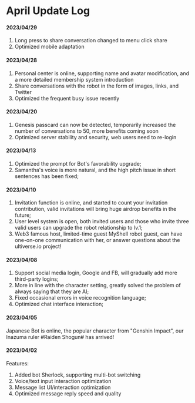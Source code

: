# April Update Log

#### 2023/04/29

1. Long press to share conversation changed to menu click share
2. Optimized mobile adaptation

#### 2023/04/28

1. Personal center is online, supporting name and avatar modification, and a more detailed membership system introduction
2. Share conversations with the robot in the form of images, links, and Twitter
3. Optimized the frequent busy issue recently

#### 2023/04/20

1. Genesis passcard can now be detected, temporarily increased the number of conversations to 50, more benefits coming soon
2. Optimized server stability and security, web users need to re-login

#### 2023/04/13

1. Optimized the prompt for Bot's favorability upgrade;
2. Samantha's voice is more natural, and the high pitch issue in short sentences has been fixed;

#### 2023/04/10

1. Invitation function is online, and started to count your invitation contribution, valid invitations will bring huge airdrop benefits in the future;
2. User level system is open, both invited users and those who invite three valid users can upgrade the robot relationship to lv.1;
3. Web3 famous host, limited-time guest MyShell robot guest, can have one-on-one communication with her, or answer questions about the ultiverse.io project!

#### 2023/04/08

1. Support social media login, Google and FB, will gradually add more third-party logins;
2. More in line with the character setting, greatly solved the problem of always saying that they are AI;
3. Fixed occasional errors in voice recognition language;
4. Optimized chat interface interaction;

#### 2023/04/05

Japanese Bot is online, the popular character from "Genshin Impact", our Inazuma ruler #Raiden Shogun# has arrived!

#### 2023/04/02

Features:

1. Added bot Sherlock, supporting multi-bot switching
2. Voice/text input interaction optimization
3. Message list UI/interaction optimization
4. Optimized message reply speed and quality